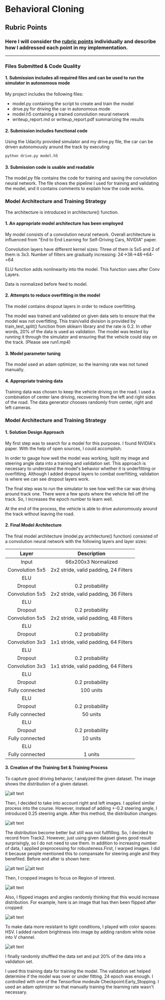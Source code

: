 # **Behavioral Cloning** 



[//]: # (Image References)

[image1]: ./examples/1.png "Dataset Distribution"
[image2]: ./examples/2.png "Dataset Distribution After Adding Multiple Sensor Data"
[image3]: ./examples/before_translation.png "Original Image"
[image4]: ./examples/after_translation.png "Warped Image"
[image5]: ./examples/cropped.png "Cropped Image"
[image6]: ./examples/flipped_Cropped.png "Flipped Image"
[image7]: ./examples/hsv_random_noise.png "Flipped Image"

## Rubric Points
### Here I will consider the [rubric points](https://review.udacity.com/#!/rubrics/432/view) individually and describe how I addressed each point in my implementation.  

---
### Files Submitted & Code Quality

#### 1. Submission includes all required files and can be used to run the simulator in autonomous mode

My project includes the following files:
* model.py containing the script to create and train the model
* drive.py for driving the car in autonomous mode
* model.h5 containing a trained convolution neural network 
* writeup_report.md or writeup_report.pdf summarizing the results

#### 2. Submission includes functional code
Using the Udacity provided simulator and my drive.py file, the car can be driven autonomously around the track by executing 
```sh
python drive.py model.h5
```

#### 3. Submission code is usable and readable

The model.py file contains the code for training and saving the convolution neural network. The file shows the pipeline I used for training and validating the model, and it contains comments to explain how the code works.

### Model Architecture and Training Strategy
The architecture is introduced in architecture() function. 

#### 1. An appropriate model architecture has been employed

My model consists of a convolution neural network. Overall architecture is influenced from "End to End Learning for Self-Driving Cars, NVIDIA" paper. 

Convolution layers have different kernel sizes: Three of them is 5x5 and 2 of them is 3x3. Number of filters are gradually increasing: 24->36->48->64->64

ELU function adds nonlinearity into the model. This function uses after Conv Layers.

Data is normalized before feed to model. 

#### 2. Attempts to reduce overfitting in the model

The model contains dropout layers in order to reduce overfitting. 

The model was trained and validated on given data sets to ensure that the model was not overfitting. This train/valid division is provided by train_test_split() function from sklearn library and the rate is 0.2. In other words, 20% of the data is used as validation. The model was tested by running it through the simulator and ensuring that the vehicle could stay on the track. (Please see run1.mp4)

#### 3. Model parameter tuning

The model used an adam optimizer, so the learning rate was not tuned manually.

#### 4. Appropriate training data

Training data was chosen to keep the vehicle driving on the road. I used a combination of center lane driving, recovering from the left and right sides of the road. The data generator chooses randomly from center, right and left cameras.


### Model Architecture and Training Strategy

#### 1. Solution Design Approach

My first step was to search for a model for this purposes. I found NVIDIA's paper. With the help of open sources, I could accomplish.  

In order to gauge how well the model was working, Isplit my image and steering angle data into a training and validation set. This approach is necessary to understand the model's behavior whether it is underfitting or overfitting. Although I added dropout layers to combat overfitting, validation is where we can see dropout layers work.

The final step was to run the simulator to see how well the car was driving around track one. There were a few spots where the vehicle fell off the track. So, I increases the epoch number to learn well.

At the end of the process, the vehicle is able to drive autonomously around the track without leaving the road.

#### 2. Final Model Architecture

The final model architecture (model.py architecture() function) consisted of a convolution neural network with the following layers and layer sizes:

| Layer         	|     Description	        		| 
|:--------------------:|:--------------------------------------------:| 
| Input         	| 66x200x3 Normalized  			| 
| Convolution 5x5     	| 2x2 stride, valid padding, 24 Filters	|
| ELU			|						|
| Dropout	      	| 0.2 probability 				|
| Convolution 5x5     	| 2x2 stride, valid padding, 36 Filters	|
| ELU			|						|
| Dropout	      	| 0.2 probability 				|
| Convolution 5x5     	| 2x2 stride, valid padding, 48 Filters	|
| ELU			|						|
| Dropout	      	| 0.2 probability 				|
| Convolution 3x3     	| 1x1 stride, valid padding, 64 Filters	|
| ELU			|						|
| Dropout	      	| 0.2 probability 				|
| Convolution 3x3     	| 1x1 stride, valid padding, 64 Filters	|
| ELU			|						|
| Dropout	      	| 0.2 probability 				|
| Fully connected	| 100 units					|
| ELU			|						|
| Dropout	      	| 0.2 probability 				|
| Fully connected	| 50 units					|
| ELU			|						|
| Dropout	      	| 0.2 probability 				|
| Fully connected	| 10 units					|
| ELU			|						|
| Fully connected	| 1 units					|


#### 3. Creation of the Training Set & Training Process

To capture good driving behavior, I analyzed the given dataset. The image shows the distribution of a given dataset. 

![alt text][image1]

Then, I decided to take into account right and left images. I applied similar process into the course. However, instead of adding +-0.2 steering angle, I introduced 0.25 steering angle. After this method, the distribution changes:

![alt text][image2]

The distribution become better but still was not fullfilling. So, I decided to record from Track2. However, just using given dataset gives good result surprisingly, so I do not need to use them.
In addition to increasing number of data, I applied preprocessing for robusteness.First, I warped images. I did it because people mentioned this to compansate for steering angle and they benefited. Before and after is shown here:  

![alt text][image3]
![alt text][image4]

Then, I cropped images to focus on Region of interest.

![alt text][image5]

Also, I flipped images and angles randomly thinking that this would increase distribution. For example, here is an image that has then been flipped after cropped:

![alt text][image6]

To make data more resistant to light conditions, I played with color spaces: HSV. I added random brightness into image by adding random white noise into V channel.

![alt text][image7]


I finally randomly shuffled the data set and put 20% of the data into a validation set. 

I used this training data for training the model. The validation set helped determine if the model was over or under fitting. 24 epoch was enough. I controlled with one of the Tensorflow modeule Checkpoint:Early_Stopping. I used an adam optimizer so that manually training the learning rate wasn't necessary.
